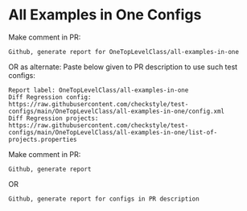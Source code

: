 # All Examples in One Configs
Make comment in PR:
```
Github, generate report for OneTopLevelClass/all-examples-in-one
```
OR as alternate:
Paste below given to PR description to use such test configs:
```
Report label: OneTopLevelClass/all-examples-in-one
Diff Regression config: https://raw.githubusercontent.com/checkstyle/test-configs/main/OneTopLevelClass/all-examples-in-one/config.xml
Diff Regression projects: https://raw.githubusercontent.com/checkstyle/test-configs/main/OneTopLevelClass/all-examples-in-one/list-of-projects.properties
```
Make comment in PR:
```
Github, generate report
```
OR
```
Github, generate report for configs in PR description
```
